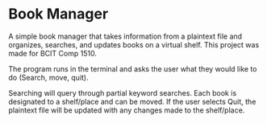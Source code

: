 # Book Manager
A simple book manager that takes information from a plaintext file and organizes, searches, and updates books on a virtual shelf. This project was made for BCIT Comp 1510.

The program runs in the terminal and asks the user what they would like to do (Search, move, quit).

Searching will query through partial keyword searches. Each book is designated to a shelf/place and can be moved. If the user selects Quit, the plaintext file will be updated with any changes made to the shelf/place.


